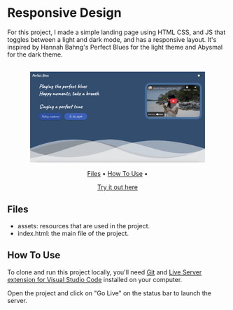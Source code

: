 # Responsive Design

For this project, I made a simple landing page using HTML CSS, and JS that toggles between a light and dark mode, and has a responsive layout. It's inspired by Hannah Bahng's Perfect Blues for the light theme and Abysmal for the dark theme.

<p align="center">
  <br>
  <img src="assets/images/homepage.png" alt="homepage" width="400">
  
  <br>
</p>

<p align="center" >
  <a href="#Files">Files</a> •
  <a href="#how-to-use">How To Use</a> • 
</p>

<p align="center" >
<a href="https://burgoscoralis-fs.github.io/ResponsiveDesign/">Try it out here</a> 
</p>

## Files
- assets: resources that are used in the project.
- index.html: the main file of the project.


## How To Use

To clone and run this project locally, you'll need [Git](https://git-scm.com) and [Live Server extension for Visual Studio Code](https://marketplace.visualstudio.com/items?itemName=ritwickdey.LiveServer) installed on your computer. 

Open the project and click on "Go Live" on the status bar to launch the server.
